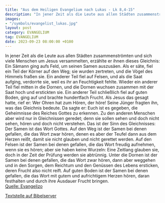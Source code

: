 ```yaml
---
title: "Aus dem Heiligen Evangelium nach Lukas - Lk 8,4-15"
description: "In jener Zeit als die Leute aus allen Städten zusammenströmten und sich viele Menschen um Jesus versammelten, erzählte er ihnen dieses Gleichnis: Ein Sämann ging aufs Feld, um seinen Samen auszusäen. Als er säte, fiel ein Teil der Körner auf den Weg; sie wurden zertreten, und die...."
images:
- "/symbols/evangelist_lukas.jpg"
layout: post
category: EVANGELIUM
tag: EVANGELIUM
date: 2023-09-23 08:00:00 +0100
---
```

In jener Zeit als die Leute aus allen Städten zusammenströmten und sich viele Menschen um Jesus versammelten, erzählte er ihnen dieses Gleichnis:
Ein Sämann ging aufs Feld, um seinen Samen auszusäen. Als er säte, fiel ein Teil der Körner auf den Weg; sie wurden zertreten, und die Vögel des Himmels fraßen sie.<!--more-->
Ein anderer Teil fiel auf Felsen, und als die Saat aufging, verdorrte sie, weil es ihr an Feuchtigkeit fehlte.
Wieder ein anderer Teil fiel mitten in die Dornen, und die Dornen wuchsen zusammen mit der Saat hoch und erstickten sie.
Ein anderer Teil schließlich fiel auf guten Boden, ging auf und brachte hundertfach Frucht. Als Jesus das gesagt hatte, rief er: Wer Ohren hat zum Hören, der höre!
Seine Jünger fragten ihn, was das Gleichnis bedeute.
Da sagte er: Euch ist es gegeben, die Geheimnisse des Reiches Gottes zu erkennen. Zu den anderen Menschen aber wird nur in Gleichnissen geredet; denn sie sollen sehen und doch nicht sehen, hören und doch nicht verstehen.
Das ist der Sinn des Gleichnisses: Der Samen ist das Wort Gottes.
Auf den Weg ist der Samen bei denen gefallen, die das Wort zwar hören, denen es aber der Teufel dann aus dem Herzen reißt, damit sie nicht glauben und nicht gerettet werden.
Auf den Felsen ist der Samen bei denen gefallen, die das Wort freudig aufnehmen, wenn sie es hören; aber sie haben keine Wurzeln: Eine Zeitlang glauben sie, doch in der Zeit der Prüfung werden sie abtrünnig.
Unter die Dornen ist der Samen bei denen gefallen, die das Wort zwar hören, dann aber weggehen und in den Sorgen, dem Reichtum und den Genüssen des Lebens ersticken, deren Frucht also nicht reift.
Auf guten Boden ist der Samen bei denen gefallen, die das Wort mit gutem und aufrichtigem Herzen hören, daran festhalten und durch ihre Ausdauer Frucht bringen.<br>
[Quelle: Evangelizo](https://evangeliumtagfuertag.org/DE/gospel)

[Textstelle auf Bibelserver](https://www.bibleserver.com/EU/Lukas8,4-15)
